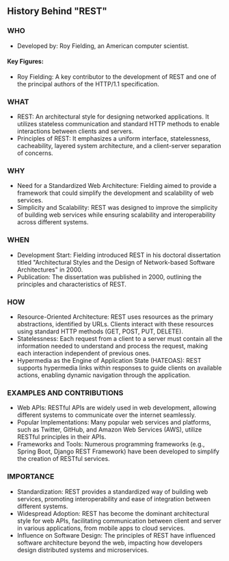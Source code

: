 ## History Behind "REST"
### WHO
- Developed by: Roy Fielding, an American computer scientist.
#### Key Figures:
- Roy Fielding: A key contributor to the development of REST and one of the principal authors of the HTTP/1.1 specification.
### WHAT
- REST: An architectural style for designing networked applications. It utilizes stateless communication and standard HTTP methods to enable interactions between clients and servers.
- Principles of REST: It emphasizes a uniform interface, statelessness, cacheability, layered system architecture, and a client-server separation of concerns.
### WHY
- Need for a Standardized Web Architecture: Fielding aimed to provide a framework that could simplify the development and scalability of web services.
- Simplicity and Scalability: REST was designed to improve the simplicity of building web services while ensuring scalability and interoperability across different systems.
### WHEN
- Development Start: Fielding introduced REST in his doctoral dissertation titled "Architectural Styles and the Design of Network-based Software Architectures" in 2000.
- Publication: The dissertation was published in 2000, outlining the principles and characteristics of REST.
### HOW
- Resource-Oriented Architecture: REST uses resources as the primary abstractions, identified by URLs. Clients interact with these resources using standard HTTP methods (GET, POST, PUT, DELETE).
- Statelessness: Each request from a client to a server must contain all the information needed to understand and process the request, making each interaction independent of previous ones.
- Hypermedia as the Engine of Application State (HATEOAS): REST supports hypermedia links within responses to guide clients on available actions, enabling dynamic navigation through the application.
### EXAMPLES AND CONTRIBUTIONS
- Web APIs: RESTful APIs are widely used in web development, allowing different systems to communicate over the internet seamlessly.
- Popular Implementations: Many popular web services and platforms, such as Twitter, GitHub, and Amazon Web Services (AWS), utilize RESTful principles in their APIs.
- Frameworks and Tools: Numerous programming frameworks (e.g., Spring Boot, Django REST Framework) have been developed to simplify the creation of RESTful services.
### IMPORTANCE
- Standardization: REST provides a standardized way of building web services, promoting interoperability and ease of integration between different systems.
- Widespread Adoption: REST has become the dominant architectural style for web APIs, facilitating communication between client and server in various applications, from mobile apps to cloud services.
- Influence on Software Design: The principles of REST have influenced software architecture beyond the web, impacting how developers design distributed systems and microservices.